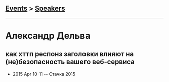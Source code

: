 ## [Events](../README.md) > [Speakers](../speakers.md)
---

# Александр Дельва

## как хттп респонз заголовки влияют на (не)безопасность вашего веб-сервиса
- 2015 Apr 10-11 -- Стачка 2015    
